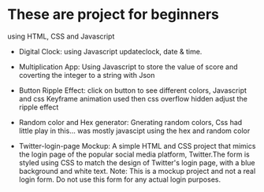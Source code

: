 # These are project for beginners
using HTML, CSS and Javascript
* Digital Clock: using Javascript updateclock, date & time.

* Multiplication App: Using Javascript to store the value of score and coverting the integer to a string with Json

* Button Ripple Effect: click on button to see different colors, Javascript and css Keyframe animation used then css overflow hidden adjust the ripple effect

* Random color and Hex generator: Gnerating random colors, Css had little play in this... was mostly javascipt using the hex and random color

* Twitter-login-page Mockup: A simple HTML and CSS project that mimics the login page of the popular social media platform, Twitter.The form is styled using CSS to match the design of Twitter's login page, with a blue background and white text. Note: This is a mockup project and not a real login form. Do not use this form for any actual login purposes.
